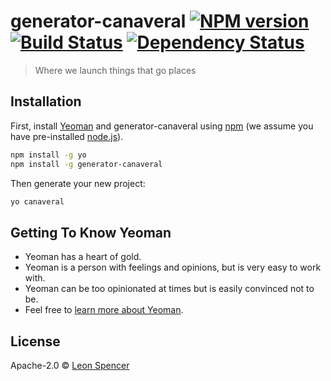 # generator-canaveral [![NPM version][npm-image]][npm-url] [![Build Status][travis-image]][travis-url] [![Dependency Status][daviddm-image]][daviddm-url]
> Where we launch things that go places

## Installation

First, install [Yeoman](http://yeoman.io) and generator-canaveral using [npm](https://www.npmjs.com/) (we assume you have pre-installed [node.js](https://nodejs.org/)).

```bash
npm install -g yo
npm install -g generator-canaveral
```

Then generate your new project:

```bash
yo canaveral
```

## Getting To Know Yeoman

 * Yeoman has a heart of gold.
 * Yeoman is a person with feelings and opinions, but is very easy to work with.
 * Yeoman can be too opinionated at times but is easily convinced not to be.
 * Feel free to [learn more about Yeoman](http://yeoman.io/).

## License

Apache-2.0 © [Leon Spencer](http://www.upgrowth.com.au)


[npm-image]: https://badge.fury.io/js/generator-canaveral.svg
[npm-url]: https://npmjs.org/package/generator-canaveral
[travis-image]: https://travis-ci.org/upgrowth/generator-canaveral.svg?branch=master
[travis-url]: https://travis-ci.org/upgrowth/generator-canaveral
[daviddm-image]: https://david-dm.org/upgrowth/generator-canaveral.svg?theme=shields.io
[daviddm-url]: https://david-dm.org/upgrowth/generator-canaveral
